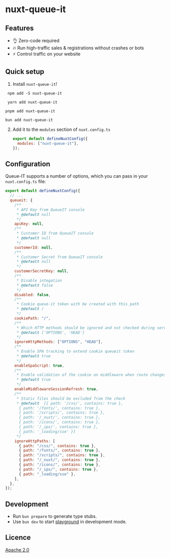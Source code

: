 # nuxt-queue-it

## Features

- 👌 Zero-code required
- 🔥 Run high-traffic sales & registrations without crashes or bots
- ⚡️ Control traffic on your website

## Quick setup

1. Install `nuxt-queue-it`!

```npm
 npm add -S nuxt-queue-it
```

```yarn
 yarn add nuxt-queue-it
```

```pnpm
pnpm add nuxt-queue-it
```

```bun
bun add nuxt-queue-it
```

2. Add it to the `modules` section of `nuxt.config.ts`

   ```js
   export default defineNuxtConfig({
     modules: ["nuxt-queue-it"],
   });
   ```

## Configuration

Queue-IT supports a number of options, which you can pass in your `nuxt.config.ts` file:

```js
export default defineNuxtConfig({
  // ...
  queueit: {
    /**
     * API Key from QueueIT console
     * @default null
     */
    apiKey: null,
    /**
     * Customer ID from QueueIT console
     * @default null
     */
    customerId: null,
    /**
     * Customer Secret from QueueIT console
     * @default null
     */
    customerSecretKey: null,
    /**
     * Disable integation
     * @default false
     */
    disabled: false,
    /**
     * Cookie queue-it token with be created with this path
     * @default /
     */
    cookiePath: "/",
    /**
     * Which HTTP methods should be ignored and not checked during server calls
     * @default ['OPTIONS', 'HEAD']
     */
    ignoreHttpMethods: ["OPTIONS", "HEAD"],
    /**
     * Enable SPA tracking to extend cookie queueit token
     * @default true
     */
    enableSpaScript: true,
    /**
     * Enable validation of the cookie on middleware when route changes
     * @default true
     */
    enableMiddlewareSessionRefresh: true,
    /**
     * Static files should be excluded from the check
     * @default  [{ path: '/css/', contains: true },
      { path: '/fonts/', contains: true },
      { path: '/scripts/', contains: true },
      { path: '/_nuxt/', contains: true },
      { path: '/icons/', contains: true },
      { path: '/_ipx/', contains: true },
      { path: '_loading/sse' }]
     */
    ignoreHttpPaths: [
      { path: "/css/", contains: true },
      { path: "/fonts/", contains: true },
      { path: "/scripts/", contains: true },
      { path: "/_nuxt/", contains: true },
      { path: "/icons/", contains: true },
      { path: "/_ipx/", contains: true },
      { path: "_loading/sse" },
    ],
  },
});
```

## Development

- Run `bun prepare` to generate type stubs.
- Use `bun dev` to start [playground](./playground) in development mode.

## Licence

[Apache 2.0](./LICENCE)
